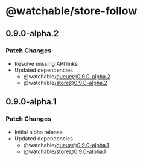 # @watchable/store-follow

## 0.9.0-alpha.2

### Patch Changes

- Resolve missing API links
- Updated dependencies
  - @watchable/queue@0.9.0-alpha.2
  - @watchable/store@0.9.0-alpha.2

## 0.9.0-alpha.1

### Patch Changes

- Initial alpha release
- Updated dependencies
  - @watchable/queue@0.9.0-alpha.1
  - @watchable/store@0.9.0-alpha.1
